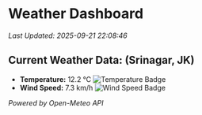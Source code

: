 
# Weather Dashboard

_Last Updated: 2025-09-21 22:08:46_

## Current Weather Data: (Srinagar, JK)
- **Temperature:** 12.2 °C ![Temperature Badge](https://img.shields.io/badge/Temperature-Low%20Temp-blue)
- **Wind Speed:** 7.3 km/h ![Wind Speed Badge](https://img.shields.io/badge/Wind%20Speed-Light%20Wind-blue)

*Powered by Open-Meteo API*
